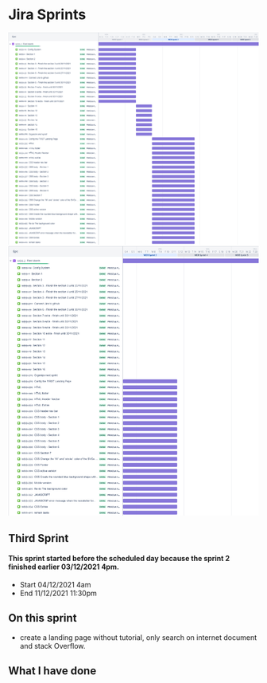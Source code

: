 

# Jira Sprints
![Begin Banner](Sprint-full.png)
![Begin Banner](Sprint-3.png)

## Third Sprint
#### This sprint started before the scheduled day because the sprint 2 finished earlier 03/12/2021 4pm.
* Start 04/12/2021 4am 
* End 11/12/2021 11:30pm

## On this sprint
* create a landing page without tutorial, only search on internet document and stack Overflow.

## What I have done


